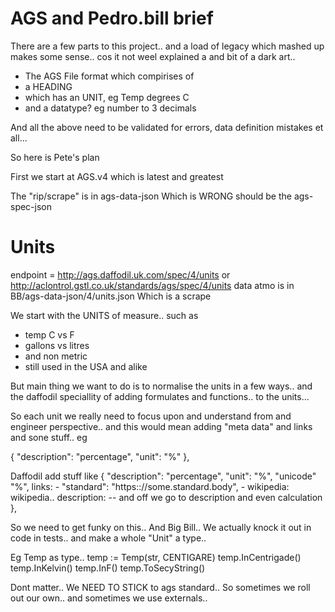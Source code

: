 AGS and Pedro.bill brief
==================

There are a few parts to this project..
and a load of legacy which mashed up makes some sense..
cos it not weel explained a and bit of a dark art..

- The AGS File format which compirises of
- a HEADING
- which has an UNIT, eg Temp degrees C
- and a datatype? eg number to 3 decimals

And all the above need to be validated for errors,
data definition mistakes et all...

So here is Pete's plan

First we start at AGS.v4 which is latest and greatest

The "rip/scrape" is in ags-data-json
Which is WRONG should be the ags-spec-json

Units
===========
endpoint = http://ags.daffodil.uk.com/spec/4/units
or
http://aclontrol.gstl.co.uk/standards/ags/spec/4/units
data atmo is in BB/ags-data-json/4/units.json
Which is a scrape

We start with the UNITS of measure..
such as 
- temp C vs F
- gallons vs litres
- and non metric
- still used in the USA and alike

But main thing we want to do is to normalise the units in a few ways..
and the daffodil speciallity of adding formulates and functions..
to the units...

So each unit we really need to focus upon and understand from and engineer perspective..
and this would mean adding "meta data" and links and sone stuff.. eg 

{
  "description": "percentage", 
  "unit": "%"
}, 

Daffodil add stuff like
{
  "description": "percentage", 
  "unit": "%",
  "unicode" "%",
  links:
     - "standard": "https:://some.standard.body",
     - wikipedia: wikipedia..
  description:
    -- and off we go to description and even calculation
  }, 

So we need to get funky on this..
And Big Bill..
We actually knock it out in code in tests..
and make a whole "Unit" a type..

Eg 
Temp as type..
temp := Temp(str, CENTIGARE)
temp.InCentrigade()
temp.InKelvin()
temp.InF()
temp.ToSecyString()

Dont matter..
We NEED TO STICK to ags standard..
So sometimes we roll out our own..
and sometimes we use externals..


















